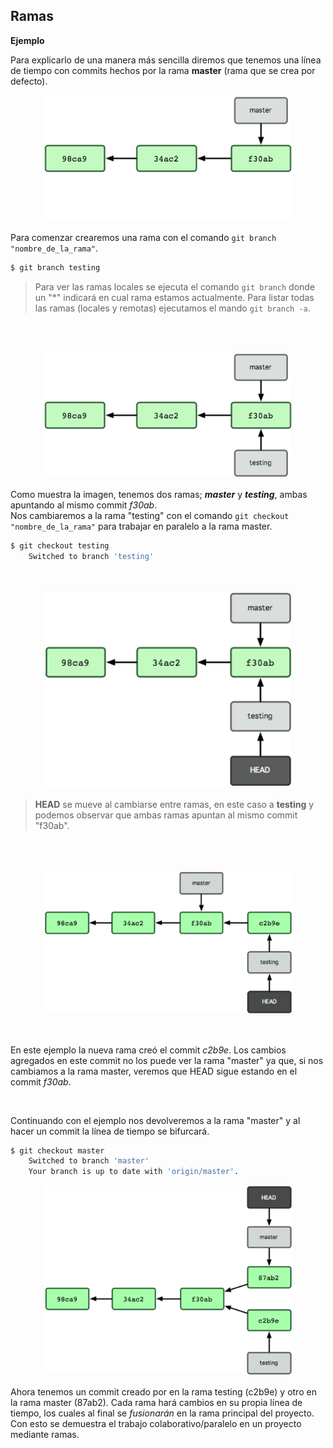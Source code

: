 ## Ramas

**Ejemplo**

Para explicarlo de una manera más sencilla diremos que tenemos una línea de tiempo con commits hechos por la rama **master** (rama que se crea por defecto).


<p align="center"><img src="https://raw.githubusercontent.com/coneking/git_curso/master/images/rama1.png" width="400" /></p>

Para comenzar crearemos una rama con el comando `git branch "nombre_de_la_rama"`.

```sh
$ git branch testing
```

> Para ver las ramas locales se ejecuta el comando `git branch` donde un "\*" indicará en cual rama estamos actualmente.
> Para listar todas las ramas (locales y remotas) ejecutamos el mando `git branch -a`.

<br>
<br>

<p align="center"><img src="https://raw.githubusercontent.com/coneking/git_curso/master/images/rama2.png" width="400" /></p>

Como muestra la imagen, tenemos dos ramas; ***master*** y ***testing***, ambas apuntando al mismo commit *f30ab*.<br>
Nos cambiaremos a la rama "testing" con el comando `git checkout "nombre_de_la_rama"` para trabajar en paralelo a la rama master.

```sh
$ git checkout testing
	Switched to branch 'testing'
```

<br>

<p align="center"><img src="https://raw.githubusercontent.com/coneking/git_curso/master/images/rama3.png" width="400" /></p>

>**HEAD** se mueve al cambiarse entre ramas, en este caso a **testing** y podemos observar que ambas ramas apuntan al mismo commit "f30ab".

<br>
<br>

<p align="center"><img src="https://raw.githubusercontent.com/coneking/git_curso/master/images/rama4.png" width="400" /></p>

<br>

En este ejemplo la nueva rama creó el commit *c2b9e*. Los cambios agregados en este commit no los puede ver la rama "master" ya que, si nos cambiamos a la rama master, veremos que HEAD sigue estando en el commit *f30ab*.

<br>

Continuando con el ejemplo nos devolveremos a la rama "master" y al hacer un commit la línea de tiempo se bifurcará.

```sh
$ git checkout master
	Switched to branch 'master'
	Your branch is up to date with 'origin/master'.
```

<p align="center"><img src="https://raw.githubusercontent.com/coneking/git_curso/master/images/rama5.png" width="400" /></p>

Ahora tenemos un commit creado por en la rama testing (c2b9e) y otro en la rama master (87ab2). Cada rama hará cambios en su propia línea de tiempo, los cuales al final se *fusionarán* en la rama principal del proyecto.<br>
Con esto se demuestra el trabajo colaborativo/paralelo en un proyecto mediante ramas.

